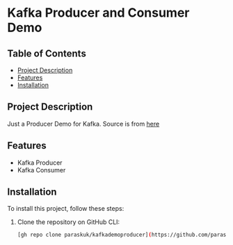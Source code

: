 # Kafka Producer and Consumer Demo


## Table of Contents

- [Project Description](#project-description)
- [Features](#features)
- [Installation](#installation)


## Project Description

Just a Producer Demo for Kafka.
Source is from [here](https://www.conduktor.io/kafka/complete-kafka-producer-with-java/)


## Features

- Kafka Producer
- Kafka Consumer


## Installation

To install this project, follow these steps:

1. Clone the repository on GitHub CLI:
   ```sh
   [gh repo clone paraskuk/kafkademoproducer](https://github.com/paraskuk/Kafka-Demo-Producer-Consumer.git)
   ```

